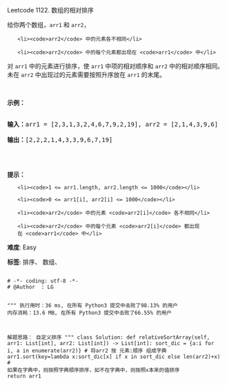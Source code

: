 Leetcode 1122. 数组的相对排序
<p>给你两个数组，<code>arr1</code> 和 <code>arr2</code>，</p>


<ul>

	<li><code>arr2</code> 中的元素各不相同</li>

	<li><code>arr2</code> 中的每个元素都出现在 <code>arr1</code> 中</li>

</ul>



<p>对 <code>arr1</code> 中的元素进行排序，使 <code>arr1</code> 中项的相对顺序和 <code>arr2</code> 中的相对顺序相同。未在 <code>arr2</code> 中出现过的元素需要按照升序放在 <code>arr1</code> 的末尾。</p>



<p> </p>



<p><strong>示例：</strong></p>



<pre>

<strong>输入：</strong>arr1 = [2,3,1,3,2,4,6,7,9,2,19], arr2 = [2,1,4,3,9,6]

<strong>输出：</strong>[2,2,2,1,4,3,3,9,6,7,19]

</pre>



<p> </p>



<p><strong>提示：</strong></p>



<ul>

	<li><code>1 <= arr1.length, arr2.length <= 1000</code></li>

	<li><code>0 <= arr1[i], arr2[i] <= 1000</code></li>

	<li><code>arr2</code> 中的元素 <code>arr2[i]</code> 各不相同</li>

	<li><code>arr2</code> 中的每个元素 <code>arr2[i]</code> 都出现在 <code>arr1</code> 中</li>

</ul>





 **难度**: Easy



 **标签**: 排序、 数组、 





<div class="hcb_wrap">
<pre class="prism undefined-numbers lang-python" data-lang="Python"><code>
# -*- coding: utf-8 -*-
# @Author  : LG

"""
执行用时：36 ms, 在所有 Python3 提交中击败了98.13% 的用户
内存消耗：13.6 MB, 在所有 Python3 提交中击败了66.55% 的用户

解题思路：
    自定义排序
"""
class Solution:
    def relativeSortArray(self, arr1: List[int], arr2: List[int]) -> List[int]:
        sort_dic = {a:i for i, a in enumerate(arr2)}    # 将arr2 按 元素:顺序 组成字典
        arr1.sort(key=lambda x:sort_dic[x] if x in sort_dic else len(arr2)+x) # 如果在字典中，则按照字典顺序排序，如不在字典中，则按照x本来的值排序
        return arr1
</code></pre></div>
